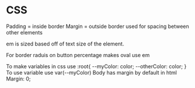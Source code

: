 # CSS
Padding = inside border
Margin = outside border used for spacing between other elements

em is sized based off of text size of the element.

For border raduis on button percentage makes oval use em

To make variables in css use
:root{
 --myColor: color;
 --otherColor: color;
}
To use variable use var(--myColor)
Body has margin by default in html
Margin: 0;
